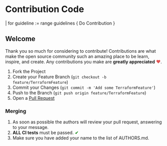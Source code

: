 # Contribution Code
| for guideline := range guidelines {
    Do Contribution
}

## Welcome

Thank you so much for considering to contribute!
Contributions are what make the open source community such an amazing place to be learn, inspire, and create. Any contributions you make are **greatly appreciated** <span style="color: #e25555;">&#9829;</span>.

1. Fork the Project
2. Create your Feature Branch (`git checkout -b feature/TerraformFeature`)
3. Commit your Changes (`git commit -m 'Add some TerraformFeature'`)
4. Push to the Branch (`git push origin feature/TerraformFeature`)
5. Open a [Pull Request](https://github.com/globalelements-gmbh/terraform-provider-minio/pulls)

### Merging

1. As soon as possible the authors will review your pull request, answering to your message.
2. **ALL CI tests** must be passed. <span style="color: #008000;">&#10004;</span>
3. Make sure you have added your name to the list of AUTHORS.md.
